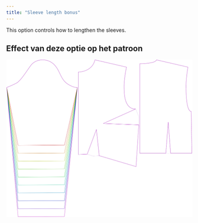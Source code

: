 ```yaml
---
title: "Sleeve length bonus"
---
```


This option controls how to lengthen the sleeves.

## Effect van deze optie op het patroon

![This image shows the effect of this option by superimposing several variants that have a different value for this option](breanna_sleevelengthbonus_sample.svg "Effect of this option on the pattern")
